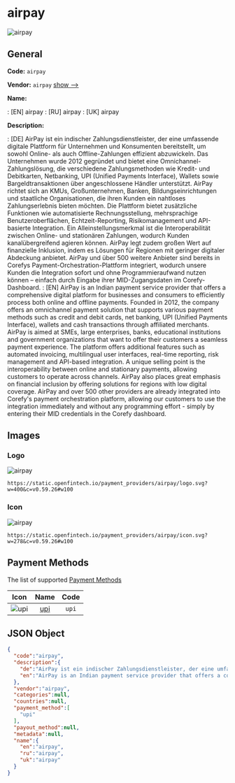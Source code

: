 
# airpay 
![airpay](https://static.openfintech.io/payment_providers/airpay/logo.svg?w=400&c=v0.59.26#w100)  

## General 
 
**Code:** `airpay` 
 
**Vendor:** `airpay` [show -->](/vendors/airpay/) 
 
**Name:** 
 
:	[EN] airpay 
:	[RU] airpay 
:	[UK] airpay 
 
**Description:** 
 
: [DE] AirPay ist ein indischer Zahlungsdienstleister, der eine umfassende digitale Plattform für Unternehmen und Konsumenten bereitstellt, um sowohl Online- als auch Offline-Zahlungen effizient abzuwickeln. Das Unternehmen wurde 2012 gegründet und bietet eine Omnichannel-Zahlungslösung, die verschiedene Zahlungsmethoden wie Kredit- und Debitkarten, Netbanking, UPI (Unified Payments Interface), Wallets sowie Bargeldtransaktionen über angeschlossene Händler unterstützt. AirPay richtet sich an KMUs, Großunternehmen, Banken, Bildungseinrichtungen und staatliche Organisationen, die ihren Kunden ein nahtloses Zahlungserlebnis bieten möchten. Die Plattform bietet zusätzliche Funktionen wie automatisierte Rechnungsstellung, mehrsprachige Benutzeroberflächen, Echtzeit-Reporting, Risikomanagement und API-basierte Integration. Ein Alleinstellungsmerkmal ist die Interoperabilität zwischen Online- und stationären Zahlungen, wodurch Kunden kanalübergreifend agieren können. AirPay legt zudem großen Wert auf finanzielle Inklusion, indem es Lösungen für Regionen mit geringer digitaler Abdeckung anbietet. AirPay und über 500 weitere Anbieter sind bereits in Corefys Payment-Orchestration-Plattform integriert, wodurch unsere Kunden die Integration sofort und ohne Programmieraufwand nutzen können – einfach durch Eingabe ihrer MID-Zugangsdaten im Corefy-Dashboard. 
: [EN] AirPay is an Indian payment service provider that offers a comprehensive digital platform for businesses and consumers to efficiently process both online and offline payments. Founded in 2012, the company offers an omnichannel payment solution that supports various payment methods such as credit and debit cards, net banking, UPI (Unified Payments Interface), wallets and cash transactions through affiliated merchants. AirPay is aimed at SMEs, large enterprises, banks, educational institutions and government organizations that want to offer their customers a seamless payment experience. The platform offers additional features such as automated invoicing, multilingual user interfaces, real-time reporting, risk management and API-based integration. A unique selling point is the interoperability between online and stationary payments, allowing customers to operate across channels. AirPay also places great emphasis on financial inclusion by offering solutions for regions with low digital coverage. AirPay and over 500 other providers are already integrated into Corefy's payment orchestration platform, allowing our customers to use the integration immediately and without any programming effort - simply by entering their MID credentials in the Corefy dashboard. 
 

## Images 

### Logo 
 
![airpay](https://static.openfintech.io/payment_providers/airpay/logo.svg?w=400&c=v0.59.26#w100)  

```
https://static.openfintech.io/payment_providers/airpay/logo.svg?w=400&c=v0.59.26#w100
```  

### Icon 
 
![airpay](https://static.openfintech.io/payment_providers/airpay/icon.svg?w=278&c=v0.59.26#w100)  

```
https://static.openfintech.io/payment_providers/airpay/icon.svg?w=278&c=v0.59.26#w100
```  

## Payment Methods 
 
The list of supported [Payment Methods](/payment-methods/) 

|Icon|Name|Code| 
|:---:|:---:|:---:| 
|![upi](https://static.openfintech.io/payment_methods/upi/icon.svg?w=278&c=v0.59.26#w100) |[upi](/payment-methods/upi/)|`upi`| 
 

## JSON Object 

```json
{
  "code":"airpay",
  "description":{
    "de":"AirPay ist ein indischer Zahlungsdienstleister, der eine umfassende digitale Plattform f\u00fcr Unternehmen und Konsumenten bereitstellt, um sowohl Online- als auch Offline-Zahlungen effizient abzuwickeln. Das Unternehmen wurde 2012 gegr\u00fcndet und bietet eine Omnichannel-Zahlungsl\u00f6sung, die verschiedene Zahlungsmethoden wie Kredit- und Debitkarten, Netbanking, UPI (Unified Payments Interface), Wallets sowie Bargeldtransaktionen \u00fcber angeschlossene H\u00e4ndler unterst\u00fctzt. AirPay richtet sich an KMUs, Gro\u00dfunternehmen, Banken, Bildungseinrichtungen und staatliche Organisationen, die ihren Kunden ein nahtloses Zahlungserlebnis bieten m\u00f6chten. Die Plattform bietet zus\u00e4tzliche Funktionen wie automatisierte Rechnungsstellung, mehrsprachige Benutzeroberfl\u00e4chen, Echtzeit-Reporting, Risikomanagement und API-basierte Integration. Ein Alleinstellungsmerkmal ist die Interoperabilit\u00e4t zwischen Online- und station\u00e4ren Zahlungen, wodurch Kunden kanal\u00fcbergreifend agieren k\u00f6nnen. AirPay legt zudem gro\u00dfen Wert auf finanzielle Inklusion, indem es L\u00f6sungen f\u00fcr Regionen mit geringer digitaler Abdeckung anbietet. AirPay und \u00fcber 500 weitere Anbieter sind bereits in Corefys Payment-Orchestration-Plattform integriert, wodurch unsere Kunden die Integration sofort und ohne Programmieraufwand nutzen k\u00f6nnen \u2013 einfach durch Eingabe ihrer MID-Zugangsdaten im Corefy-Dashboard.",
    "en":"AirPay is an Indian payment service provider that offers a comprehensive digital platform for businesses and consumers to efficiently process both online and offline payments. Founded in 2012, the company offers an omnichannel payment solution that supports various payment methods such as credit and debit cards, net banking, UPI (Unified Payments Interface), wallets and cash transactions through affiliated merchants. AirPay is aimed at SMEs, large enterprises, banks, educational institutions and government organizations that want to offer their customers a seamless payment experience. The platform offers additional features such as automated invoicing, multilingual user interfaces, real-time reporting, risk management and API-based integration. A unique selling point is the interoperability between online and stationary payments, allowing customers to operate across channels. AirPay also places great emphasis on financial inclusion by offering solutions for regions with low digital coverage. AirPay and over 500 other providers are already integrated into Corefy's payment orchestration platform, allowing our customers to use the integration immediately and without any programming effort - simply by entering their MID credentials in the Corefy dashboard."
  },
  "vendor":"airpay",
  "categories":null,
  "countries":null,
  "payment_method":[
    "upi"
  ],
  "payout_method":null,
  "metadata":null,
  "name":{
    "en":"airpay",
    "ru":"airpay",
    "uk":"airpay"
  }
}
```  
